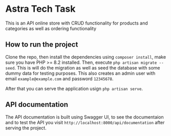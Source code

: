 # Astra Tech Task

This is an API online store with CRUD functionality for products and categories as well as ordering functionality

## How to run the project

Clone the repo, then install the dependencies using `composer install`, make sure you have PHP >= 8.2 installed. Then, execute `php artisan migrate --seed`. This is will do the migration as well as seed the database with some dummy data for testing purposes. This also creates an admin user with email `example@example.com` and password `12345678`.

After that you can serve the application usign `php artisan serve`.

## API documentation

The API documentation is built using Swagger UI, to see the documentaion and to test the API you visit `http://localhost:8000/api/documentation` after serving the project.
